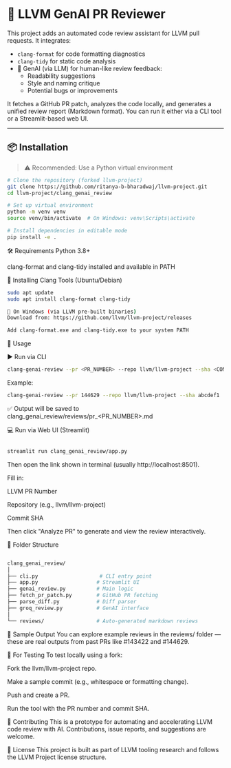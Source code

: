 # 🧠 LLVM GenAI PR Reviewer

This project adds an automated code review assistant for LLVM pull requests. It integrates:

- `clang-format` for code formatting diagnostics
- `clang-tidy` for static code analysis
- 🤖 GenAI (via LLM) for human-like review feedback:
  - Readability suggestions
  - Style and naming critique
  - Potential bugs or improvements

It fetches a GitHub PR patch, analyzes the code locally, and generates a unified review report (Markdown format). You can run it either via a CLI tool or a Streamlit-based web UI.

---

## 📦 Installation

> ⚠️ Recommended: Use a Python virtual environment

```bash
# Clone the repository (forked llvm-project)
git clone https://github.com/ritanya-b-bharadwaj/llvm-project.git
cd llvm-project/clang_genai_review

# Set up virtual environment
python -m venv venv
source venv/bin/activate  # On Windows: venv\Scripts\activate

# Install dependencies in editable mode
pip install -e .
```
🛠️ Requirements
Python 3.8+

clang-format and clang-tidy installed and available in PATH

🔧 Installing Clang Tools (Ubuntu/Debian)
```bash
sudo apt update
sudo apt install clang-format clang-tidy

🔧 On Windows (via LLVM pre-built binaries)
Download from: https://github.com/llvm/llvm-project/releases

Add clang-format.exe and clang-tidy.exe to your system PATH
```
🚀 Usage

▶️ Run via CLI
```bash
clang-genai-review --pr <PR_NUMBER> --repo llvm/llvm-project --sha <COMMIT_SHA>
```
Example:
```bash
clang-genai-review --pr 144629 --repo llvm/llvm-project --sha abcdef1
```
✅ Output will be saved to clang_genai_review/reviews/pr_<PR_NUMBER>.md

💻 Run via Web UI (Streamlit)
```bash

streamlit run clang_genai_review/app.py
```
Then open the link shown in terminal (usually http://localhost:8501).

Fill in:

LLVM PR Number

Repository (e.g., llvm/llvm-project)

Commit SHA

Then click "Analyze PR" to generate and view the review interactively.

📁 Folder Structure
```bash

clang_genai_review/
│
├── cli.py                    # CLI entry point
├── app.py                   # Streamlit UI
├── genai_review.py          # Main logic
├── fetch_pr_patch.py        # GitHub PR fetching
├── parse_diff.py            # Diff parser
├── groq_review.py           # GenAI interface
│
└── reviews/                 # Auto-generated markdown reviews

```
📄 Sample Output
You can explore example reviews in the reviews/ folder — these are real outputs from past PRs like #143422 and #144629.

🧪 For Testing
To test locally using a fork:

Fork the llvm/llvm-project repo.

Make a sample commit (e.g., whitespace or formatting change).

Push and create a PR.

Run the tool with the PR number and commit SHA.

📌 Contributing
This is a prototype for automating and accelerating LLVM code review with AI. Contributions, issue reports, and suggestions are welcome.

🧾 License
This project is built as part of LLVM tooling research and follows the LLVM Project license structure.




